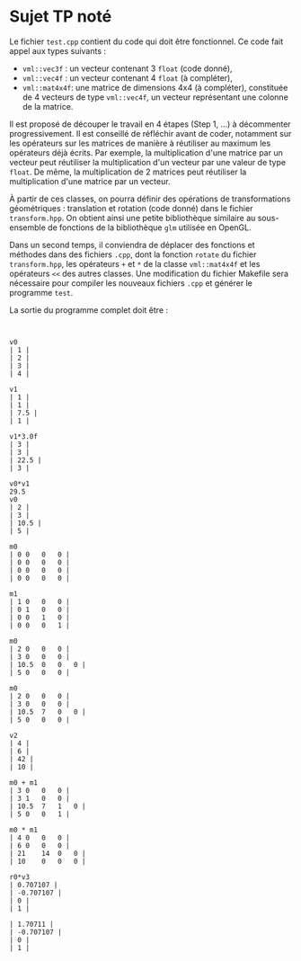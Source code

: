 # Sujet TP noté


Le fichier `test.cpp` contient du code qui doit être fonctionnel.
Ce code fait appel aux types suivants :

- `vml::vec3f` : un vecteur contenant 3 `float` (code donné),
- `vml::vec4f` : un vecteur contenant 4 `float` (à compléter),
- `vml::mat4x4f`: une matrice de dimensions 4x4 (à compléter), constituée de 4 vecteurs de type `vml::vec4f`, un vecteur représentant une colonne de la matrice.

Il est proposé de découper le travail en 4 étapes (Step 1, ...) à décommenter progressivement.
Il est conseillé de réfléchir avant de coder, notamment sur les opérateurs sur les matrices de manière à réutiliser au maximum les opérateurs déjà écrits. Par exemple, la multiplication d'une matrice par un vecteur peut réutiliser la multiplication d'un vecteur par une valeur de type `float`. De même, la multiplication de 2 matrices peut réutiliser la multiplication d'une matrice par un vecteur.

À partir de ces classes, on pourra définir des opérations de transformations géométriques : translation et rotation (code donné) dans le fichier `transform.hpp`. On obtient ainsi une petite bibliothèque similaire au sous-ensemble de fonctions de la bibliothèque `glm` utilisée en OpenGL.


Dans un second temps, il conviendra de déplacer des fonctions et méthodes dans des fichiers `.cpp`, dont la fonction `rotate` du fichier `transform.hpp`, les opérateurs `+` et `*` de la classe `vml::mat4x4f` et les opérateurs `<<` des autres classes. Une modification du fichier Makefile sera nécessaire pour compiler les nouveaux fichiers `.cpp` et générer le programme `test`.

La sortie du programme complet doit être :
```


v0
| 1 |
| 2 |
| 3 |
| 4 |

v1
| 1 |
| 1 |
| 7.5 |
| 1 |

v1*3.0f
| 3 |
| 3 |
| 22.5 |
| 3 |

v0*v1
29.5
v0
| 2 |
| 3 |
| 10.5 |
| 5 |

m0
| 0	0	0	0 |
| 0	0	0	0 |
| 0	0	0	0 |
| 0	0	0	0 |

m1
| 1	0	0	0 |
| 0	1	0	0 |
| 0	0	1	0 |
| 0	0	0	1 |

m0
| 2	0	0	0 |
| 3	0	0	0 |
| 10.5	0	0	0 |
| 5	0	0	0 |

m0
| 2	0	0	0 |
| 3	0	0	0 |
| 10.5	7	0	0 |
| 5	0	0	0 |

v2
| 4 |
| 6 |
| 42 |
| 10 |

m0 + m1
| 3	0	0	0 |
| 3	1	0	0 |
| 10.5	7	1	0 |
| 5	0	0	1 |

m0 * m1
| 4	0	0	0 |
| 6	0	0	0 |
| 21	14	0	0 |
| 10	0	0	0 |

r0*v3
| 0.707107 |
| -0.707107 |
| 0 |
| 1 |

| 1.70711 |
| -0.707107 |
| 0 |
| 1 |
```
